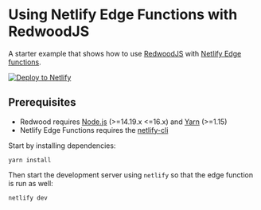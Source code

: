 # Using Netlify Edge Functions with RedwoodJS

A starter example that shows how to use [RedwoodJS](https://redwoodjs.com/) with [Netlify Edge functions](https://docs.netlify.com/netlify-labs/experimental-features/edge-functions/).

[![Deploy to Netlify](https://www.netlify.com/img/deploy/button.svg)](https://app.netlify.com/start/deploy?repository=https://github.com/ericapisani/sample-redwoodjs-with-edge-netlify)

## Prerequisites
- Redwood requires [Node.js](https://nodejs.org/en/) (>=14.19.x <=16.x) and [Yarn](https://yarnpkg.com/) (>=1.15)
- Netlify Edge Functions requires the [netlify-cli](https://www.npmjs.com/package/netlify-cli)

Start by installing dependencies:

```
yarn install
```

Then start the development server using `netlify` so that the edge function is run as well:

```
netlify dev
```

